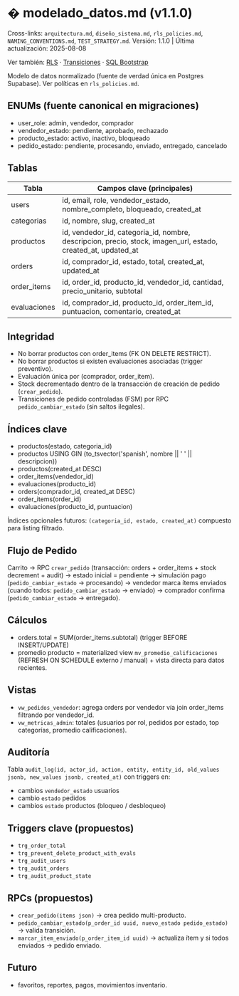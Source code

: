 # �️ modelado_datos.md (v1.1.0)
Cross-links: `arquitectura.md`, `diseño_sistema.md`, `rls_policies.md`, `NAMING_CONVENTIONS.md`, `TEST_STRATEGY.md`.
Versión: 1.1.0 | Última actualización: 2025-08-08

Ver también: [RLS](rls_policies.md) · [Transiciones](TRANSITIONS.md) · [SQL Bootstrap](sql_bootstrap.sql)

Modelo de datos normalizado (fuente de verdad única en Postgres Supabase). Ver políticas en `rls_policies.md`.

## ENUMs (fuente canonical en migraciones)
- user_role: admin, vendedor, comprador
- vendedor_estado: pendiente, aprobado, rechazado
- producto_estado: activo, inactivo, bloqueado
- pedido_estado: pendiente, procesando, enviado, entregado, cancelado

## Tablas
| Tabla | Campos clave (principales) |
|-------|----------------------------|
| users | id, email, role, vendedor_estado, nombre_completo, bloqueado, created_at |
| categorias | id, nombre, slug, created_at |
| productos | id, vendedor_id, categoria_id, nombre, descripcion, precio, stock, imagen_url, estado, created_at, updated_at |
| orders | id, comprador_id, estado, total, created_at, updated_at |
| order_items | id, order_id, producto_id, vendedor_id, cantidad, precio_unitario, subtotal |
| evaluaciones | id, comprador_id, producto_id, order_item_id, puntuacion, comentario, created_at |

## Integridad
- No borrar productos con order_items (FK ON DELETE RESTRICT).
- No borrar productos si existen evaluaciones asociadas (trigger preventivo).
- Evaluación única por (comprador, order_item).
- Stock decrementado dentro de la transacción de creación de pedido (`crear_pedido`).
- Transiciones de pedido controladas (FSM) por RPC `pedido_cambiar_estado` (sin saltos ilegales).

## Índices clave
- productos(estado, categoria_id)
- productos USING GIN (to_tsvector('spanish', nombre || ' ' || descripcion))
- productos(created_at DESC)
- order_items(vendedor_id)
- evaluaciones(producto_id)
- orders(comprador_id, created_at DESC)
- order_items(order_id)
- evaluaciones(producto_id, puntuacion)

Índices opcionales futuros: `(categoria_id, estado, created_at)` compuesto para listing filtrado.

## Flujo de Pedido
Carrito → RPC `crear_pedido` (transacción: orders + order_items + stock decrement + audit) → estado inicial = pendiente → simulación pago (`pedido_cambiar_estado` → procesando) → vendedor marca ítems enviados (cuando todos: `pedido_cambiar_estado` → enviado) → comprador confirma (`pedido_cambiar_estado` → entregado).

## Cálculos
- orders.total = SUM(order_items.subtotal) (trigger BEFORE INSERT/UPDATE)
- promedio producto = materialized view `mv_promedio_calificaciones` (REFRESH ON SCHEDULE externo / manual) + vista directa para datos recientes.

## Vistas
- `vw_pedidos_vendedor`: agrega orders por vendedor vía join order_items filtrando por vendedor_id.
- `vw_metricas_admin`: totales (usuarios por rol, pedidos por estado, top categorías, promedio calificaciones).

## Auditoría
Tabla `audit_log(id, actor_id, action, entity, entity_id, old_values jsonb, new_values jsonb, created_at)` con triggers en:
- cambios `vendedor_estado` usuarios
- cambio `estado` pedidos
- cambios `estado` productos (bloqueo / desbloqueo)

## Triggers clave (propuestos)
- `trg_order_total`
- `trg_prevent_delete_product_with_evals`
- `trg_audit_users`
- `trg_audit_orders`
- `trg_audit_product_state`

## RPCs (propuestos)
- `crear_pedido(items json)` → crea pedido multi-producto.
- `pedido_cambiar_estado(p_order_id uuid, nuevo_estado pedido_estado)` → valida transición.
- `marcar_item_enviado(p_order_item_id uuid)` → actualiza ítem y si todos enviados → pedido enviado.

## Futuro
- favoritos, reportes, pagos, movimientos inventario.
